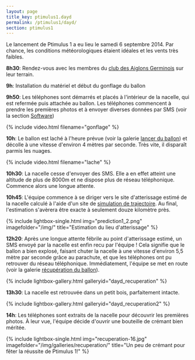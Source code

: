 ```yaml
---
layout: page
title_key: ptimulus1.dayd
permalink: /ptimulus1/dayd/
section: ptimulus1
---
```


Le lancement de Ptimulus 1 a eu lieu le samedi 6 septembre 2014. Par chance, les conditions météorologiques étaient idéales et les vents très faibles.

<b>8h30</b>: Rendez-vous avec les membres du [club des Aiglons Germinois](http://les-aiglons-germinois.blog4ever.com/blog/index-716495.html) sur leur terrain.

<b>9h</b>: Installation du matériel et début du gonflage du ballon

<b>9h50</b>: Les téléphones sont démarrés et placés à l'intérieur de la nacelle, qui est refermée puis attachée au ballon. 
Les téléphones commencent à prendre les premières photos et à envoyer diverses données par SMS (voir la section [Software](/ptimulus1/software/))

<p>
{% include video.html filename="gonflage" %}
</p>

<b>10h</b>: Le ballon est laché à l'heure prévue (voir la galerie [lancer du ballon](/ptimulus1/galleries/lancer/)) et décolle à une vitesse d'environ 4 mètres par seconde.
Très vite, il disparaît parmis les nuages.

<p>
{% include video.html filename="lache" %}
</p>

<b>10h30</b>: La nacelle cesse d'envoyer des SMS. Elle a en effet atteint une altitude de plus de 8000m et ne dispose plus de réseau téléphonique. 
Commence alors une longue attente.

<b>10h45</b>: L'équipe commence à se diriger vers le site d'atterissage estimé de la nacelle calculé à l'aide d'un site de [simulation de trajectoire](http://predict.habhub.org).
Au final, l'estimation s'avèrera être exacte à seulement douze kilomètre près.

<p>
{% include lightbox-single.html img="prediction1_2.png" imagefolder="/img/" title="Estimation du lieu d'atterissage" %}
</p>

<b>12h20</b>: Après une longue attente fébrile au point d'atterissage estimé, un SMS envoyé par la nacelle est enfin recu par l'équipe ! 
Cela signifie que le ballon a bien explosé, faisant chuter la nacelle à une vitesse d'environ 5,5 mètre par seconde grâce au parachute, et que les téléphones ont pu retrouver
du réseau téléphonique. Immédiatement, l'équipe se met en route (voir la galerie [récupération du ballon](/ptimulus1/galleries/recuperation/)).

{% include lightbox-gallery.html galleryid="dayd_recuperation" %}

<b>13h30</b>: La nacelle est retrouvée dans un petit bois, parfaitement intacte.

{% include lightbox-gallery.html galleryid="dayd_recuperation2" %}

<b>14h</b>: Les téléphones sont extraits de la nacelle pour découvrir les premières photos. À leur vue, l'équipe décide d'ouvrir une bouteille de crémant bien méritée.

<p>
{% include lightbox-single.html img="recuperation-16.jpg" imagefolder="/img/galleries/recuperation/" title="Un peu de crémant pour fêter la réussite de Ptimulus 1!" %}
</p>